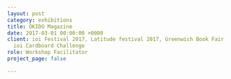 ```yaml
---
layout: post
category: exhibitions
title: OKIDO Magazine
date: 2017-03-01 00:00:00 +0000
client: ioi Festival 2017, Latitude festival 2017, Greenwich Book Fair workshop 2017,
  ioi Cardboard Challenge
role: Workshop Facilitator
project_page: false

---
```

